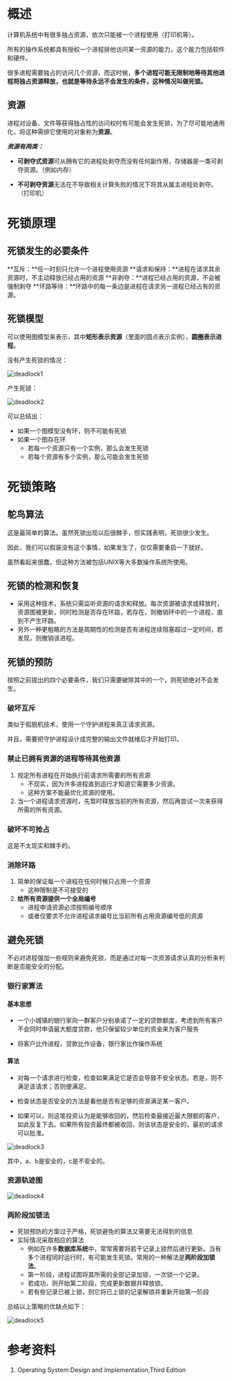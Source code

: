 # 概述

计算机系统中有很多独占资源，依次只能被一个进程使用（打印机等）。

所有的操作系统都具有授权一个进程排他访问某一资源的能力，这个能力包括软件和硬件。

很多进程需要独占的访问几个资源，而这时候，**多个进程可能无限制地等待其他进程将独占资源释放，也就是等待永远不会发生的条件，这种情况叫做死锁。**

## 资源

进程对设备、文件等获得独占性的访问权时有可能会发生死锁，为了尽可能地通用化，将这种需排它使用的对象称为**资源**。

***资源有两类：***

- **可剥夺式资源**可从拥有它的进程处剥夺而没有任何副作用，存储器是一类可剥夺资源。（例如内存）


- **不可剥夺资源**无法在不导致相关计算失败的情况下将其从属主进程处剥夺。（打印机）

# 死锁原理

## 死锁发生的必要条件

**互斥：**任一时刻只允许一个进程使用资源
**请求和保持：**进程在请求其余资源时，不主动释放已经占用的资源
**非剥夺：**进程已经占用的资源，不会被强制剥夺
**环路等待：**环路中的每一条边是进程在请求另一进程已经占有的资源。

## 死锁模型

可以使用图模型来表示，其中**矩形表示资源**（里面的圆点表示实例），**圆圈表示进程**。

没有产生死锁的情况：

![deadlock1](/images/deadlock1.png)

产生死锁：

![deadlock2](/images/deadlock2.png)

可以总结出：

- 如果一个图模型没有环，则不可能有死锁
- 如果一个图存在环
  - 若每一个资源只有一个实例，那么会发生死锁
  - 若每个资源有多个实例，那么可能会发生死锁

# 死锁策略

## 鸵鸟算法

这是最简单的算法。虽然死锁出现以后很棘手，但实践表明，死锁很少发生。

因此，我们可以假装没有这个事情，如果发生了，仅仅需要重启一下就好。

虽然看起来很蠢，但这种方法被包括UNIX等大多数操作系统所使用。

## 死锁的检测和恢复

- 采用这种技术，系统只需监听资源的请求和释放。每次资源被请求或释放时，资源图被更新，同时检测是否存在环路，若存在，则撤销环中的一个进程，直到不产生环路。
- 另外一种更粗略的方法是周期性的检测是否有进程连续阻塞超过一定时间，若发现，则撤销该进程。

## 死锁的预防

按照之前提出的四个必要条件，我们只需要破除其中的一个，则死锁绝对不会发生。

### 破坏互斥

类似于假脱机技术，使用一个守护进程来真正请求资源。

并且，需要把守护进程设计成完整的输出文件就绪后才开始打印。

### 禁止已拥有资源的进程等待其他资源

1. 规定所有进程在开始执行前请求所需要的所有资源
   - 不现实，因为许多进程直到运行才知道它需要多少资源。
   - 这种方案不能最优化资源的使用。
2. 当一个进程请求资源时，先暂时释放当前的所有资源，然后再尝试一次来获得所需的所有资源。

### 破坏不可抢占

这是不太现实和棘手的。

### 消除环路

1. 简单的保证每一个进程在任何时候只占用一个资源
   - 这种限制是不可接受的
2. **给所有资源提供一个全局编号**
   - 进程申请资源必须按照编号顺序
   - 或者仅要求不允许进程请求编号比当前所有占用资源编号低的资源

## 避免死锁

不必对进程强加一些规则来避免死锁，而是通过对每一次资源请求认真的分析来判断是否能安全的分配。

### 银行家算法

#### 基本思想

- 一个小城镇的银行家向一群客户分别承诺了一定的贷款额度，考虑到所有客户不会同时申请最大额度贷款，他只保留较少单位的资金来为客户服务


- 将客户比作进程，贷款比作设备，银行家比作操作系统

#### 算法

- 对每一个请求进行检查，检查如果满足它是否会导致不安全状态。若是，则不满足该请求；否则便满足。


- 检查状态是否安全的方法是看他是否有足够的资源满足某一客户。
- 如果可以，则这笔投资认为是能够收回的，然后检查最接近最大限额的客户，如此反复下去。如果所有投资最终都被收回，则该状态是安全的，最初的请求可以批准。

![deadlock3](/images/deadlock3.png)

其中，a、b是安全的，c是不安全的。

### 资源轨迹图

![deadlock4](/images/deadlock4.png)

### 两阶段加锁法

- 死锁预防的方案过于严格，死锁避免的算法又需要无法得到的信息
- 实际情况采取相应的算法
  - 例如在许多**数据库系统**中，常常需要将若干记录上锁然后进行更新。当有多个进程同时运行时，有可能发生死锁。常用的一种解法是**两阶段加锁法**。
  - 第一阶段，进程试图将其所需的全部记录加锁，一次锁一个记录。
  - 若成功，则开始第二阶段，完成更新数据并释放锁。
  - 若有些记录已被上锁，则它将已上锁的记录解锁并重新开始第一阶段



总结以上策略的优缺点如下：

![deadlock5](/images/deadlock5.png)

# 参考资料

1. Operating System:Design and Implementation,Third Edition 